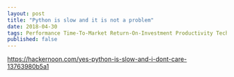 ```yaml
---
layout: post
title: "Python is slow and it is not a problem"
date: 2018-04-30
tags: Performance Time-To-Market Return-On-Investment Productivity Technology-Choice
published: false
---
```

https://hackernoon.com/yes-python-is-slow-and-i-dont-care-13763980b5a1
